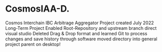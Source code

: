 # CosmosIAA-D.
Cosmos Interchain IBC Arbitrage Aggregator
Project created July 2022
Long-Term Project
Enabled Root-Repository and upstream branch direct visual studio
Deleted Drag & Drop format and learned Git to process changes and save history through software
moved directory into general project parent on desktop!